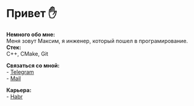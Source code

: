 # __Привет :raised_hand:__
__Немного обо мне:__  
        Меня зовут Максим, я инженер, который пошел в програмирование. 
__Стек:__  
        С++, CMake, Git

__Связаться со мной:__  
        - [Telegram](https://t.me/ma_xima)  
        - [Mail](mailto:ma_xima@inbox.ru)  

__Карьера:__   
        - [Habr](https://career.habr.com/ma_xima/)  

